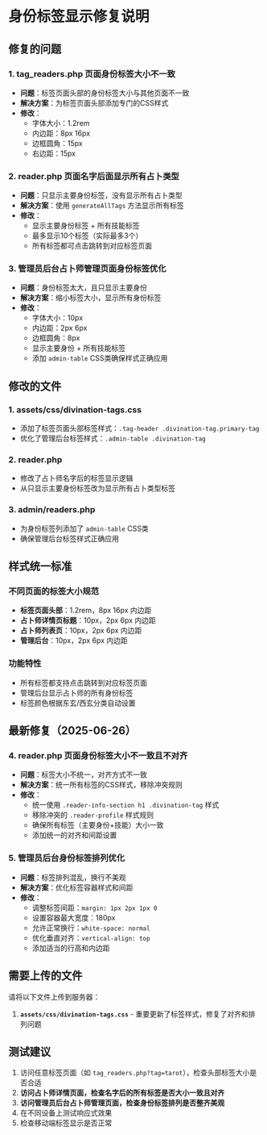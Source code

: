 # 身份标签显示修复说明

## 修复的问题

### 1. tag_readers.php 页面身份标签大小不一致
- **问题**：标签页面头部的身份标签大小与其他页面不一致
- **解决方案**：为标签页面头部添加专门的CSS样式
- **修改**：
  - 字体大小：1.2rem
  - 内边距：8px 16px
  - 边框圆角：15px
  - 右边距：15px

### 2. reader.php 页面名字后面显示所有占卜类型
- **问题**：只显示主要身份标签，没有显示所有占卜类型
- **解决方案**：使用 `generateAllTags` 方法显示所有标签
- **修改**：
  - 显示主要身份标签 + 所有技能标签
  - 最多显示10个标签（实际最多3个）
  - 所有标签都可点击跳转到对应标签页面

### 3. 管理员后台占卜师管理页面身份标签优化
- **问题**：身份标签太大，且只显示主要身份
- **解决方案**：缩小标签大小，显示所有身份标签
- **修改**：
  - 字体大小：10px
  - 内边距：2px 6px
  - 边框圆角：8px
  - 显示主要身份 + 所有技能标签
  - 添加 `admin-table` CSS类确保样式正确应用

## 修改的文件

### 1. assets/css/divination-tags.css
- 添加了标签页面头部标签样式：`.tag-header .divination-tag.primary-tag`
- 优化了管理后台标签样式：`.admin-table .divination-tag`

### 2. reader.php
- 修改了占卜师名字后的标签显示逻辑
- 从只显示主要身份标签改为显示所有占卜类型标签

### 3. admin/readers.php
- 为身份标签列添加了 `admin-table` CSS类
- 确保管理后台标签样式正确应用

## 样式统一标准

### 不同页面的标签大小规范
- **标签页面头部**：1.2rem，8px 16px 内边距
- **占卜师详情页标题**：10px，2px 6px 内边距
- **占卜师列表页**：10px，2px 6px 内边距
- **管理后台**：10px，2px 6px 内边距

### 功能特性
- 所有标签都支持点击跳转到对应标签页面
- 管理后台显示占卜师的所有身份标签
- 标签颜色根据东玄/西玄分类自动设置

## 最新修复（2025-06-26）

### 4. reader.php 页面身份标签大小不一致且不对齐
- **问题**：标签大小不统一，对齐方式不一致
- **解决方案**：统一所有标签的CSS样式，移除冲突规则
- **修改**：
  - 统一使用 `.reader-info-section h1 .divination-tag` 样式
  - 移除冲突的 `.reader-profile` 样式规则
  - 确保所有标签（主要身份+技能）大小一致
  - 添加统一的对齐和间距设置

### 5. 管理员后台身份标签排列优化
- **问题**：标签排列混乱，换行不美观
- **解决方案**：优化标签容器样式和间距
- **修改**：
  - 调整标签间距：`margin: 1px 2px 1px 0`
  - 设置容器最大宽度：180px
  - 允许正常换行：`white-space: normal`
  - 优化垂直对齐：`vertical-align: top`
  - 添加适当的行高和内边距

## 需要上传的文件

请将以下文件上传到服务器：

1. **`assets/css/divination-tags.css`** - 重要更新了标签样式，修复了对齐和排列问题

## 测试建议

1. 访问任意标签页面（如 `tag_readers.php?tag=tarot`），检查头部标签大小是否合适
2. **访问占卜师详情页面，检查名字后的所有标签是否大小一致且对齐**
3. **访问管理员后台占卜师管理页面，检查身份标签排列是否整齐美观**
4. 在不同设备上测试响应式效果
5. 检查移动端标签显示是否正常

